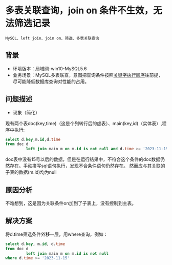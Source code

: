 # 多表关联查询，join on 条件不生效，无法筛选记录

    MySQL、left join、join on、筛选、多表关联查询

## 背景

* 环境版本：局域网-win10-MySQL5.6
* 业务场景：MySQL多表联查，意图把查询条件按照[关键字执行顺序](./MySQL%20关键字执行顺序.MD)往前提，尽可能降低数据库查询对性能的占用。

## 问题描述

* 现象（简化）

现有两个表doc(key,time)（这是个列转行后的虚表）、main(key,id)（实体表）,程序中执行:

```sql
select d.key,m.id,d.time
from doc d
         left join main m on m.id is not null and d.time >= '2023-11-15'
```

doc表中没有15号以后的数据，但是在运行结果中，不符合这个条件的doc数据仍然存在。手动拼写sql语句执行，发现不合条件语句仍然存在。
然而应与其关联的子表的数据(m.id)均为null

## 原因分析

不难想到，这是因为关联条件on加到了子表上，没有控制到主表。

[//]: # (todo * 深入探究：对于sql中关键字的优先级仍然困惑，嵌套关联、调整语序后，孰先孰后？如何检验？而在这之中，又有关键字的控制范围未知)

## 解决方案

将d.time筛选条件外移一层，用where查询，例如：
```sql
select d.key, m.id, d.time
from doc d
         left join main m on m.id is not null
where d.time >= '2023-11-15'
```
